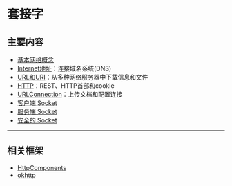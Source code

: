 #   套接字

##  主要内容
-   [基本网络概念](1411.md)
-   [Internet地址](1421.md)：连接域名系统(DNS)
-   [URL和URI](1431.md)：从多种网络服务器中下载信息和文件
-   [HTTP](1441.md)：REST、HTTP首部和cookie
-   [URLConnection](1451.md)：上传文档和配置连接
-   [客户端 Socket](1461.md)
-   [服务端 Socket](1471.md)
-   [安全的 Socket](1481.md)

----


##  相关框架
-   [HttpComponents](http://hc.apache.org/)
-   [okhttp](https://square.github.io/okhttp/)